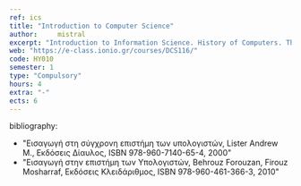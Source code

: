 ```yaml
---
ref: ics
title: "Introduction to Computer Science"
author: 	mistral
excerpt: "Introduction to Information Science. History of Computers. The von Neumann model of computer. Bits and bytes, binary numbers, text and multimedia binary representations. Computer Arithmetic. Introduction to computer architecture (central processing unit, memory hierarchies, input-output subsystems). Introduction to computer networking and operating systems. Algorithms and Programming languages. Introduction to databases, data compression and security."
web: "https://e-class.ionio.gr/courses/DCS116/"
code: ΗΥ010
semester: 1
type: "Compulsory"
hours: 4
extra: "-"
ects: 6
---
```



bibliography: 
  - "Εισαγωγή στη σύγχρονη επιστήμη των υπολογιστών, Lister Andrew M., Εκδόσεις Δίαυλος, ISBN 978-960-7140-65-4, 2000"
  - "Εισαγωγή στην επιστήμη των Υπολογιστών, Behrouz Forouzan, Firouz Mosharraf, Εκδόσεις Κλειδάριθμος, ISBN 978-960-461-366-3, 2010"
  

